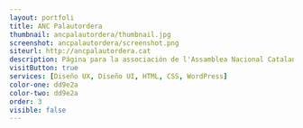 ```yaml
---
layout: portfoli
title: ANC Palautordera
thumbnail: ancpalautordera/thumbnail.jpg
screenshot: ancpalautordera/screenshot.png
siteurl: http://ancpalautordera.cat
description: Página para la associación de l'Assamblea Nacional Catalana de Santa Maria y Sant Esteve de Palautordera.
visitButton: true
services: [Diseño UX, Diseño UI, HTML, CSS, WordPress]
color-one: dd9e2a
color-two: dd9e2a
order: 3
visible: false
---
```

